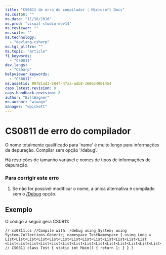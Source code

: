```yaml
---
title: "CS0811 de erro do compilador | Microsoft Docs"
ms.custom: ""
ms.date: "11/16/2016"
ms.prod: "visual-studio-dev14"
ms.reviewer: ""
ms.suite: ""
ms.technology: 
  - "devlang-csharp"
ms.tgt_pltfrm: ""
ms.topic: "article"
f1_keywords: 
  - "CS0811"
dev_langs: 
  - "CSharp"
helpviewer_keywords: 
  - "CS0811"
ms.assetid: 99f81ad3-684f-47aa-adb8-360e24901454
caps.latest.revision: 8
caps.handback.revision: 8
author: "BillWagner"
ms.author: "wiwagn"
manager: "wpickett"
---
```

# CS0811 de erro do compilador
O nome totalmente qualificado para 'name' é muito longo para informações de depuração. Compilar sem opção '\/debug'.  
  
 Há restrições de tamanho variável e nomes de tipos de informações de depuração.  
  
### Para corrigir este erro  
  
1.  Se não for possível modificar o nome, a única alternativa é compilado sem o [\/Debug](../../csharp/language-reference/compiler-options/debug-compiler-option.md) opção.  
  
## Exemplo  
 O código a seguir gera CS0811:  
  
```  
// cs0811.cs //Compile with: /debug using System; using System.Collections.Generic; namespace TestNamespace { using Long = List<List<List<List<List<List<List<List<List<List<List<List<List <List<List<List<List<List<List<List<List<List<List<List<List<List<List<List<int>>>>>>>>>>>>>>>>>>>>>>>>>>>>; // CS0811 class Test { static int Main() { return 1; } } }  
```